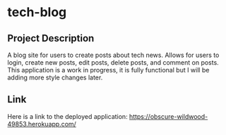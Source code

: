 # tech-blog

## Project Description
A blog site for users to create posts about tech news. Allows for users to login, create new posts, edit posts, delete posts, and comment on posts. This application is a work in progress, it is fully functional but I will be adding more style changes later.

## Link
Here is a link to the deployed application:
https://obscure-wildwood-49853.herokuapp.com/
